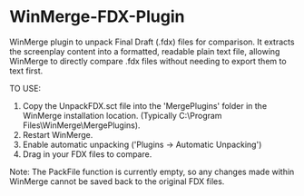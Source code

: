 # WinMerge-FDX-Plugin
WinMerge plugin to unpack Final Draft (.fdx) files for comparison. It extracts the screenplay content into a formatted, readable plain text file, allowing WinMerge to directly compare .fdx files without needing to export them to text first.

TO USE:

1. Copy the UnpackFDX.sct file into the 'MergePlugins' folder in the WinMerge installation location. (Typically C:\Program Files\WinMerge\MergePlugins).
2. Restart WinMerge.
3. Enable automatic unpacking ('Plugins → Automatic Unpacking')
4. Drag in your FDX files to compare.
   
Note: The PackFile function is currently empty, so any changes made within WinMerge cannot be saved back to the original FDX files.
